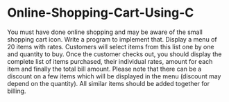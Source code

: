 # Online-Shopping-Cart-Using-C
You must have done online shopping and may be aware of the small shopping cart icon. Write a program to implement that. Display a menu of 20 items with rates. Customers will select items from this list one by one and quantity to buy. Once the customer checks out, you should display the complete list of items purchased, their individual rates, amount for each item and finally the total bill amount. Please note that there can be a discount on a few items which will be displayed in the menu (discount may depend on the quantity). All similar items should be added together for billing.
